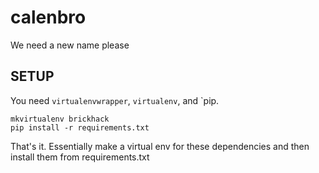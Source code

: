 # calenbro
We need a new name please

## SETUP
You need `virtualenvwrapper`, `virtualenv`, and `pip.

    mkvirtualenv brickhack
    pip install -r requirements.txt

That's it. Essentially make a virtual env for these dependencies and then
install them from requirements.txt
